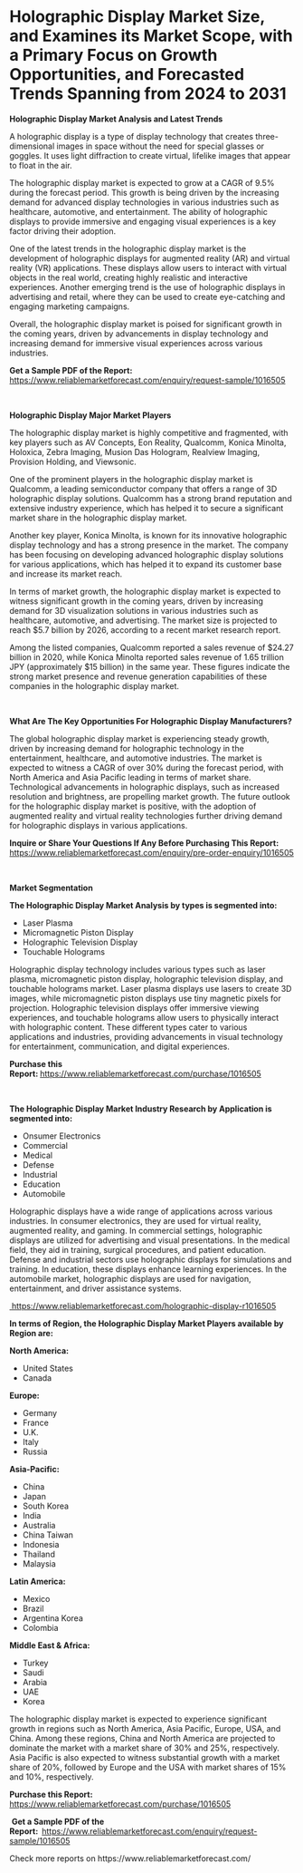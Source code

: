 <p><h1>Holographic Display Market Size, and Examines its Market Scope, with a Primary Focus on Growth Opportunities, and Forecasted Trends Spanning from 2024 to 2031</h1></p><p><strong>Holographic Display Market Analysis and Latest Trends</strong></p>
<p><p>A holographic display is a type of display technology that creates three-dimensional images in space without the need for special glasses or goggles. It uses light diffraction to create virtual, lifelike images that appear to float in the air.</p><p>The holographic display market is expected to grow at a CAGR of 9.5% during the forecast period. This growth is being driven by the increasing demand for advanced display technologies in various industries such as healthcare, automotive, and entertainment. The ability of holographic displays to provide immersive and engaging visual experiences is a key factor driving their adoption.</p><p>One of the latest trends in the holographic display market is the development of holographic displays for augmented reality (AR) and virtual reality (VR) applications. These displays allow users to interact with virtual objects in the real world, creating highly realistic and interactive experiences. Another emerging trend is the use of holographic displays in advertising and retail, where they can be used to create eye-catching and engaging marketing campaigns.</p><p>Overall, the holographic display market is poised for significant growth in the coming years, driven by advancements in display technology and increasing demand for immersive visual experiences across various industries.</p></p>
<p><strong>Get a Sample PDF of the Report:&nbsp;</strong> <a href="https://www.reliablemarketforecast.com/enquiry/request-sample/1016505">https://www.reliablemarketforecast.com/enquiry/request-sample/1016505</a></p>
<p>&nbsp;</p>
<p><strong>Holographic Display Major Market Players</strong></p>
<p><p>The holographic display market is highly competitive and fragmented, with key players such as AV Concepts, Eon Reality, Qualcomm, Konica Minolta, Holoxica, Zebra Imaging, Musion Das Hologram, Realview Imaging, Provision Holding, and Viewsonic.</p><p>One of the prominent players in the holographic display market is Qualcomm, a leading semiconductor company that offers a range of 3D holographic display solutions. Qualcomm has a strong brand reputation and extensive industry experience, which has helped it to secure a significant market share in the holographic display market.</p><p>Another key player, Konica Minolta, is known for its innovative holographic display technology and has a strong presence in the market. The company has been focusing on developing advanced holographic display solutions for various applications, which has helped it to expand its customer base and increase its market reach.</p><p>In terms of market growth, the holographic display market is expected to witness significant growth in the coming years, driven by increasing demand for 3D visualization solutions in various industries such as healthcare, automotive, and advertising. The market size is projected to reach $5.7 billion by 2026, according to a recent market research report.</p><p>Among the listed companies, Qualcomm reported a sales revenue of $24.27 billion in 2020, while Konica Minolta reported sales revenue of 1.65 trillion JPY (approximately $15 billion) in the same year. These figures indicate the strong market presence and revenue generation capabilities of these companies in the holographic display market.</p></p>
<p>&nbsp;</p>
<p><strong>What Are The Key Opportunities For Holographic Display Manufacturers?</strong></p>
<p><p>The global holographic display market is experiencing steady growth, driven by increasing demand for holographic technology in the entertainment, healthcare, and automotive industries. The market is expected to witness a CAGR of over 30% during the forecast period, with North America and Asia Pacific leading in terms of market share. Technological advancements in holographic displays, such as increased resolution and brightness, are propelling market growth. The future outlook for the holographic display market is positive, with the adoption of augmented reality and virtual reality technologies further driving demand for holographic displays in various applications.</p></p>
<p><strong>Inquire or Share Your Questions If Any Before Purchasing This Report:</strong> <a href="https://www.reliablemarketforecast.com/enquiry/pre-order-enquiry/1016505">https://www.reliablemarketforecast.com/enquiry/pre-order-enquiry/1016505</a></p>
<p>&nbsp;</p>
<p><strong>Market Segmentation</strong></p>
<p><strong>The Holographic Display Market Analysis by types is segmented into:</strong></p>
<p><ul><li>Laser Plasma</li><li>Micromagnetic Piston Display</li><li>Holographic Television Display</li><li>Touchable Holograms</li></ul></p>
<p><p>Holographic display technology includes various types such as laser plasma, micromagnetic piston display, holographic television display, and touchable holograms market. Laser plasma displays use lasers to create 3D images, while micromagnetic piston displays use tiny magnetic pixels for projection. Holographic television displays offer immersive viewing experiences, and touchable holograms allow users to physically interact with holographic content. These different types cater to various applications and industries, providing advancements in visual technology for entertainment, communication, and digital experiences.</p></p>
<p><strong>Purchase this Report:&nbsp;</strong><a href="https://www.reliablemarketforecast.com/purchase/1016505">https://www.reliablemarketforecast.com/purchase/1016505</a></p>
<p>&nbsp;</p>
<p><strong>The Holographic Display Market Industry Research by Application is segmented into:</strong></p>
<p><ul><li>Onsumer Electronics</li><li>Commercial</li><li>Medical</li><li>Defense</li><li>Industrial</li><li>Education</li><li>Automobile</li></ul></p>
<p><p>Holographic displays have a wide range of applications across various industries. In consumer electronics, they are used for virtual reality, augmented reality, and gaming. In commercial settings, holographic displays are utilized for advertising and visual presentations. In the medical field, they aid in training, surgical procedures, and patient education. Defense and industrial sectors use holographic displays for simulations and training. In education, these displays enhance learning experiences. In the automobile market, holographic displays are used for navigation, entertainment, and driver assistance systems.</p></p>
<p><a href="https://www.reliablemarketforecast.com/holographic-display-r1016505">&nbsp;https://www.reliablemarketforecast.com/holographic-display-r1016505</a></p>
<p><strong>In terms of Region, the Holographic Display Market Players available by Region are:</strong></p>
<p>
    <p> <strong> North America: </strong>
        <ul>
            <li>United States</li>
            <li>Canada</li>
        </ul>
        </p> 
    <p> <strong> Europe: </strong>
        <ul>
            <li>Germany</li>
            <li>France</li>
            <li>U.K.</li>
            <li>Italy</li>
            <li>Russia</li>
        </ul>
        </p> 
    <p> <strong> Asia-Pacific: </strong>
        <ul>
            <li>China</li>
            <li>Japan</li>
            <li>South Korea</li>
            <li>India</li>
            <li>Australia</li>
            <li>China Taiwan</li>
            <li>Indonesia</li>
            <li>Thailand</li>
            <li>Malaysia</li>
        </ul>
        </p> 
    <p> <strong> Latin America: </strong>
        <ul>
            <li>Mexico</li>
            <li>Brazil</li>
            <li>Argentina Korea</li>
            <li>Colombia</li>
        </ul>
        </p> 
    <p> <strong> Middle East & Africa: </strong>
        <ul>
            <li>Turkey</li>
            <li>Saudi</li>
            <li>Arabia</li>
            <li>UAE</li>
            <li>Korea</li>
        </ul>
    </p>
    </p>
<p><p>The holographic display market is expected to experience significant growth in regions such as North America, Asia Pacific, Europe, USA, and China. Among these regions, China and North America are projected to dominate the market with a market share of 30% and 25%, respectively. Asia Pacific is also expected to witness substantial growth with a market share of 20%, followed by Europe and the USA with market shares of 15% and 10%, respectively.</p></p>
<p><strong>Purchase this Report: </strong><a href="https://www.reliablemarketforecast.com/purchase/1016505">https://www.reliablemarketforecast.com/purchase/1016505</a></p>
<p>&nbsp;<strong>Get a Sample PDF of the Report:&nbsp;&nbsp;</strong><a href="https://www.reliablemarketforecast.com/enquiry/request-sample/1016505">https://www.reliablemarketforecast.com/enquiry/request-sample/1016505</a></p>
<p><strong></strong></p>
<p>Check more reports on https://www.reliablemarketforecast.com/</p>